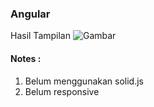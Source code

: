 ### Angular
Hasil Tampilan 
![Gambar](https://user-images.githubusercontent.com/124945882/236104539-7d6097c6-760b-465f-9b06-af531e2dc2fb.png)

#### Notes :
1. Belum menggunakan solid.js
2. Belum responsive
